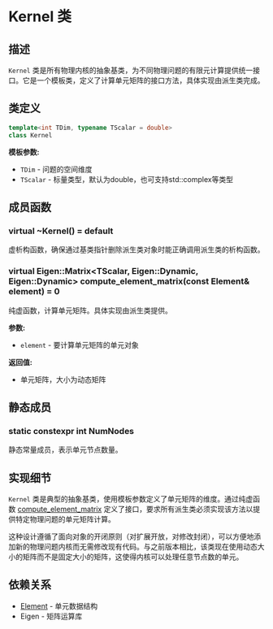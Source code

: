 # Kernel 类

## 描述

`Kernel` 类是所有物理内核的抽象基类，为不同物理问题的有限元计算提供统一接口。它是一个模板类，定义了计算单元矩阵的接口方法，具体实现由派生类完成。

## 类定义

```cpp
template<int TDim, typename TScalar = double>
class Kernel
```

**模板参数:**
- `TDim` - 问题的空间维度
- `TScalar` - 标量类型，默认为double，也可支持std::complex<double>等类型

## 成员函数

### virtual ~Kernel() = default

虚析构函数，确保通过基类指针删除派生类对象时能正确调用派生类的析构函数。

### virtual Eigen::Matrix<TScalar, Eigen::Dynamic, Eigen::Dynamic> compute_element_matrix(const Element& element) = 0

纯虚函数，计算单元矩阵。具体实现由派生类提供。

**参数:**
- `element` - 要计算单元矩阵的单元对象

**返回值:**
- 单元矩阵，大小为动态矩阵

## 静态成员

### static constexpr int NumNodes

静态常量成员，表示单元节点数量。

## 实现细节

`Kernel` 类是典型的抽象基类，使用模板参数定义了单元矩阵的维度。通过纯虚函数 [compute_element_matrix](file:///E:/code/cpp/ETS_FEM_Kernel/fem/kernels/Kernel.hpp#L14-L14) 定义了接口，要求所有派生类必须实现该方法以提供特定物理问题的单元矩阵计算。

这种设计遵循了面向对象的开闭原则（对扩展开放，对修改封闭），可以方便地添加新的物理问题内核而无需修改现有代码。与之前版本相比，该类现在使用动态大小的矩阵而不是固定大小的矩阵，这使得内核可以处理任意节点数的单元。

## 依赖关系

- [Element](../../mesh/classes/Element.md) - 单元数据结构
- Eigen - 矩阵运算库